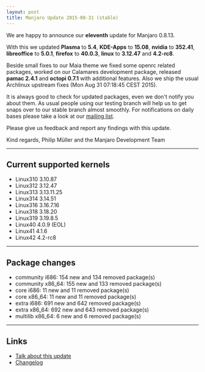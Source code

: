 ```yaml
---
layout: post
title: Manjaro Update 2015-08-31 (stable)
---
```


We are happy to announce our **eleventh** update for Manjaro 0.8.13.

With this we updated **Plasma** to **5.4**, **KDE-Apps** to **15.08**, **nvidia** to **352.41**, **libreoffice** to **5.0.1**, **firefox** to **40.0.3**, **linux** to **3.12.47** and **4.2-rc8**.

Beside small fixes to our Maia theme we fixed some openrc related packages, worked on our Calamares development package, released **pamac 2.4.1** and **octopi 0.7.1** with additional features. Also we ship the usual Archlinux upstream fixes (Mon Aug 31 07:18:45 CEST 2015).

It is always good to check for updated packages, even we don't notify you about them. As usual people using our testing branch will help us to get snaps over to our stable branch almost smoothly. For notifications on daily bases please take a look at our [mailing list](https://lists.manjaro.org/pipermail/manjaro-packages/).

Please give us feedback and report any findings with this update.

Kind regards,
Philip Müller and the Manjaro Development Team

----

## Current supported kernels

* Linux310 3.10.87
* Linux312 3.12.47
* Linux313 3.13.11.25
* Linux314 3.14.51
* Linux316 3.16.7.16
* Linux318 3.18.20
* Linux319 3.19.8.5
* Linux40  4.0.9 (EOL)
* Linux41  4.1.6
* Linux42  4.2-rc8

----

## Package changes

* community i686:  154 new and 134 removed package(s)
* community x86_64:  155 new and 133 removed package(s)
* core i686:  11 new and 11 removed package(s)
* core x86_64:  11 new and 11 removed package(s)
* extra i686:  691 new and 642 removed package(s)
* extra x86_64:  692 new and 643 removed package(s)
* multilib x86_64:  6 new and 6 removed package(s)

----

## Links

* [Talk about this update](https://forum.manjaro.org/index.php?topic=25705.0)
* [Changelog](https://lists.manjaro.org/pipermail/manjaro-packages/Week-of-Mon-20150831/004059.html)
